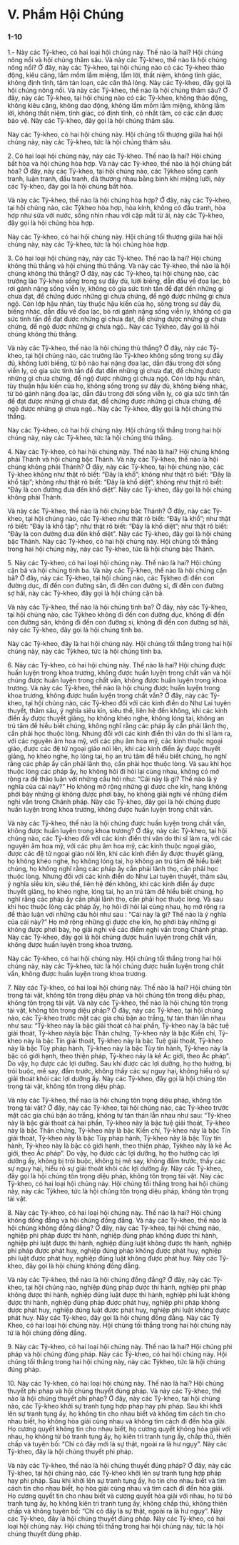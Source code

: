 # V. Phẩm Hội Chúng

### 1-10

1.- Này các Tỷ-kheo, có hai loại hội chúng này. Thế nào là hai? Hội chúng nông nổi và hội chúng thâm
sâu. Và này các Tỷ-kheo, thế nào là hội chúng nông nổi? Ở đây, này các Tỷ-kheo, tại hội chúng nào có
các Tỷ-kheo tháo động, kiêu căng, lắm mồm lắm miệng, lắm lời, thất niệm, không tỉnh giác, không định
tĩnh, tâm tán loạn, các căn thả lỏng. Này các Tỷ-kheo, đây gọi là hội chúng nông nổi.
Và này các Tỷ-kheo, thế nào là hội chúng thâm sâu? Ở đây, này các Tỷ-kheo, tại hội chúng nào có các
Tỷ-kheo, không tháo động, không kiêu căng, không dao động, không lắm mồm lắm miệng, không lắm
lời, không thất niệm, tỉnh giác, có định tĩnh, có nhất tâm, có các căn được bảo vệ. Này các Tỷ-kheo, đây
gọi là hội chúng thâm sâu.

Này các Tỷ-kheo, có hai hội chúng này. Hội chúng tối thượng giữa hai hội chúng này, này các Tỷ-kheo,
tức là hội chúng thâm sâu.

<!--pg-->
2\. Có hai loại hội chúng này, này các Tỷ-kheo. Thế nào là hai? Hội chúng bất hòa và hội chúng hòa hợp.
Và này các Tỷ-kheo, thế nào là hội chúng bất hòa? Ở đây, này các Tỷ-kheo, tại hội chúng nào, các Tỷkheo sống cạnh tranh, luận tranh, đấu tranh, đả thương nhau bằng binh khí miệng lưỡi, này các Tỷ-kheo,
đây gọi là hội chúng bất hòa.

Và này các Tỷ-kheo, thế nào là hội chúng hòa hợp? Ở đây, này các Tỷ-kheo, tại hội chúng nào, các Tỷkheo hòa hợp, hòa kính, không có đấu tranh, hòa hợp như sữa với nước, sống nhìn nhau với cặp mắt từ
ái, này các Tỷ-kheo, đây gọi là hội chúng hòa hợp.

Này các Tỷ-kheo, có hai hội chúng này. Hội chúng tối thượng giữa hai hội chúng này, này các Tỷ-kheo,
tức là hội chúng hòa hợp.

<!--pg-->
3\. Có hai loại hội chúng này, này các Tỷ-kheo. Thế nào là hai? Hội chúng không thù thắng và hội chúng
thù thắng. Và này các Tỷ-kheo, thế nào là hội chúng không thù thắng? Ở đây, này các Tỷ-kheo, tại hội
chúng nào, các trưởng lão Tỷ-kheo sống trong sự đầy đủ, lười biếng, dẫn đầu về đọa lạc, bỏ rơi gánh
nặng sống viễn ly, không có gia sức tinh tấn để đạt đến những gì chưa đạt, để chứng được những gì chưa
chứng, để ngộ được những gì chưa ngộ. Còn lớp hậu nhân, tùy thuộc hậu kiến của họ, sống trong sự đầy
đủ, biếng nhác, dẫn đầu về đọa lạc, bỏ rơi gánh nặng sống viễn ly, không có gia sức tinh tấn để đạt được
những gì chưa đạt, để chứng được những gì chưa chứng, để ngộ được những gì chưa ngộ.. Này các Tỷkheo, đây gọi là hội chúng không thù thắng.

Và này các Tỷ-kheo, thế nào là hội chúng thù thắng? Ở đây, này các Tỷ-kheo, tại hội chúng nào, các
trưởng lão Tỷ-kheo không sống trong sự đầy đủ, không lười biếng, từ bỏ não hại nặng đọa lạc, dẫn đầu
trong đời sống viễn ly, có gia sức tinh tấn để đạt đến những gì chưa đạt, để chứng được những gì chưa
chứng, để ngộ được những gì chưa ngộ. Còn lớp hậu nhân, tùy thuận hậu kiến của họ, không sống trong
sự đầy đủ, không biếng nhác, từ bỏ gánh nặng đọa lạc, dẫn đầu trong đời sống viễn ly, có gia sức tinh
tấn để đạt được những gì chưa đạt, để chứng được những gì chưa chứng, để ngộ được những gì chưa
ngộ.. Này các Tỷ-kheo, đây gọi là hội chúng thù thắng.

Này các Tỷ-kheo, có hai hội chúng này. Hội chúng tối thắng trong hai hội chúng này, này các Tỷ-kheo,
tức là hội chúng thù thắng.

<!--pg-->
4\. Này các Tỷ-kheo, có hai hội chúng này. Thế nào là hai? Hội chúng không phải Thánh và hội chúng
bậc Thánh. Và này các Tỷ-kheo, thế nào là hội chúng không phải Thánh? Ở đây, này các Tỷ-kheo, tại
hội chúng nào, các Tỷ-kheo không như thật rõ biết: “Ðây là khổ”; không như thật rõ biết: “Ðây là khổ
tập”; không như thật rõ biết: “Ðây là khổ diệt”; không như thật rõ biết: “Ðây là con đường đưa đến khổ
diệt”. Này các Tỷ-kheo, đây gọi là hội chúng không phải Thánh.

Và này các Tỷ-kheo, thế nào là hội chúng bậc Thánh? Ở đây, này các Tỷ-kheo, tại hội chúng nào, các
Tỷ-kheo như thật rõ biết: “Ðây là khổ”; như thật rõ biết: “Ðây là khổ tập”; như thật rõ biết: “Ðây là khổ
diệt”; như thật rõ biết: “Ðây là con đường đưa đến khổ diệt”. Này các Tỷ-kheo, đây gọi là hội chúng bậc
Thánh.
Này các Tỷ-kheo, có hai hội chúng này. Hội chúng tối thắng trong hai hội chúng này, này các Tỷ-kheo,
tức là hội chúng bậc Thánh.

<!--pg-->
5\. Này các Tỷ-kheo, có hai loại hội chúng này. Thế nào là hai? Hội chúng cặn bã và hội chúng tinh ba.
Và này các Tỷ-kheo, thế nào là hội chúng cặn bã? Ở đây, này các Tỷ-kheo, tại hội chúng nào, các Tỷkheo đi đến con đường dục, đi đến con đường sân, đi đến con đường si, đi đến con đường sợ hãi, này
các Tỷ-kheo, đây gọi là hội chúng cặn bã.

Và này các Tỷ-kheo, thế nào là hội chúng tinh ba? Ở đây, này các Tỷ-kheo, tại hội chúng nào, các Tỷkheo không đi đến con đường dục, không đi đến con đường sân, không đi đến con đường si, không đi
đến con đường sợ hãi, này các Tỷ-kheo, đây gọi là hội chúng tinh ba.

Này các Tỷ-kheo, đây là hai hội chúng này. Hội chúng tối thắng trong hai hội chúng này, này các Tỷkheo, tức là hội chúng tinh ba.

<!--pg-->
6\. Này các Tỷ-kheo, có hai hội chúng này. Thế nào là hai? Hội chúng được huấn luyện trong khoa
trương, không được huấn luyện trong chất vấn và hội chúng được huấn luyện trong chất vấn, không
được huấn luyện trong khoa trương. Và này các Tỷ-kheo, thế nào là hội chúng được huấn luyện trong
khoa trương, không được huấn luyện trong chất vấn? Ở đây, này các Tỷ-kheo, tại hội chúng nào, các
Tỷ-kheo đối với các kinh điển do Như Lai tuyên thuyết, thâm sâu, ý nghĩa siêu kín, siêu thế, liên hệ đến
không, khi các kinh điển ấy được thuyết giảng, họ không khéo nghe, không lóng tai, không an trú tâm để
hiểu biết chúng, không nghĩ rằng các pháp ấy cần phải lãnh thọ, cần phải học thuộc lòng. Nhưng đối với
các kinh điển thi văn do thi sĩ làm ra, với các nguyên âm hoa mỹ, với các phụ âm hoa mỹ, các kinh
thuộc ngoại giáo, được các đệ tử ngoại giáo nói lên, khi các kinh điển ấy được thuyết giảng, họ khéo
nghe, họ lóng tai, họ an trú tâm để hiểu biết chúng, họ nghĩ rằng các pháp ấy cần phải lãnh thọ, cần phải
học thuộc lòng. Và sau khi học thuộc lòng các pháp ấy, họ không hỏi đi hỏi lại cùng nhau, không có mở
rộng ra để thảo luận với những câu hỏi như: “Cái này là gì? Thế nào là ý nghĩa của cái này?” Họ không
mở rộng những gì được che kín, hạng không phới bày những gì không được phơi bày, họ không giải
nghi về những điểm nghi vấn trong Chánh pháp. Này các Tỷ-kheo, đây gọi là hội chúng được huấn
luyện trong khoa trương, không được huấn luyện trong chất vấn.

Và này các Tỷ-kheo, thế nào là hội chúng được huấn luyện trong chất vấn, không được huấn luyện trong
khoa trương? Ở đây, này các Tỷ-kheo, tại hội chúng nào, các Tỷ-kheo đối với các kinh điển thi văn do
thi sĩ làm ra, với các nguyên âm hoa mỹ, với các phụ âm hoa mỹ, các kinh thuộc ngoại giáo, được các đệ
tử ngoại giáo nói lên, khi các kinh điển ấy được thuyết giảng, họ không khéo nghe, họ không lóng tai, họ
không an trú tâm để hiểu biết chúng, họ không nghĩ rằng các pháp ấy cần phải lãnh thọ, cần phải học
thuộc lòng. Nhưng đối với các kinh điển do Như Lai tuyên thuyết, thâm sâu, ý nghĩa siêu kín, siêu thế,
liên hệ đến không, khi các kinh điển ấy được thuyết giảng, họ khéo nghe, lóng tai, họ an trú tâm để hiểu
biết chúng, họ nghĩ rằng các pháp ấy cần phải lãnh thọ, cần phải học thuộc lòng. Và sau khi học thuộc
lòng các pháp ấy, họ hỏi đi hỏi lại cùng nhau, họ mở rộng ra để thảo luận với những câu hỏi như sau :
“Cái này là gì? Thế nào là ý nghĩa của cái này?” Họ mở rộng những gì được che kín, họ phới bày những
gì không được phơi bày, họ giải nghi về các điểm nghi vấn trong Chánh pháp. Này các Tỷ-kheo, đây gọi
là hội chúng được huấn luyện trong chất vấn, không được huấn luyện trong khoa trương.

Này các Tỷ-kheo, có hai hội chúng này. Hội chúng tối thắng trong hai hội chúng này, này các Tỷ-kheo,
tức là hội chúng được huấn luyện trong chất vấn, không được huấn luyện trong khoa trương.

<!--pg-->
7\. Này các Tỷ-kheo, có hai loại hội chúng này. Thế nào là hai? Hội chúng tôn trọng tài vật, không tôn
trọng diệu pháp và hội chúng tôn trong diệu pháp, không tôn trọng tài vật. Và này các Tỷ-kheo, thế nào
là hội chúng tôn trọng tài vật, không tôn trọng diệu pháp? Ở đây, này các Tỷ-kheo, tại hội chúng nào,
các Tỷ-kheo trước mặt các gia chủ bận áo trắng, tự tán thán lẫn nhau như sau: “Tỷ-kheo này là bậc giải
thoát cả hai phần, Tỷ-kheo này là bậc tuệ giải thoát, Tỷ-kheo nàylà bậc Thân chứng, Tỷ-kheo này là bậc
Kiến chí, Tỷ-kheo này là bậc Tín giải thoát, Tỷ-kheo này là bậc Tuệ giải thoát, Tỷ-kheo này là bậc Tùy
pháp hành, Tỷ-kheo này là bậc Tùy tín hành, Tỷ-kheo này là bậc có giới hạnh, theo thiện pháp, Tỷ-kheo
này là kẻ Ác giới, theo Ác pháp”. Do vậy, họ được các lợi dưỡng. Sau khi được các lợi dưỡng, họ thọ
hưởng, bị trói buộc, mê say, đắm trước, không thấy các sự nguy hại, không hiểu rõ sự giải thoát khỏi các
lợi dưỡng ấy. Này các Tỷ-kheo, đây gọi là hội chúng tôn trọng tài vật, không tôn trọng diệu pháp.

Và này các Tỷ-kheo, thế nào là hội chúng tôn trọng diệu pháp, không tôn trọng tài vật? Ở đây, này các
Tỷ-kheo, tại hội chúng nào, các Tỷ-kheo trước mặt các gia chủ bận áo trắng, không tự tán thán lẫn nhau
như sau: “Tỷ-kheo này là bậc giải thoát cả hai phần, Tỷ-kheo này là bậc tuệ giải thoát, Tỷ-kheo này là
bậc Thân chứng, Tỷ-kheo này là bậc Kiến chí, Tỷ-kheo này là bậc Tín giải thoát, Tỷ-kheo này là bậc
Tùy pháp hành, Tỷ-kheo này là bậc Tùy tín hành, Tỷ-kheo này là bậc có giới hạnh, theo thiện pháp, Tỷkheo này là kẻ Ác giới, theo Ác pháp”. Do vậy, họ được các lợi dưỡng, họ thọ hưởng các lợi dưỡng ấy,
không bị trói buộc, không bị mê say, không đắm trước, thấy các sự nguy hại, hiểu rõ sự giải thoát khỏi
các lợi dưỡng ấy. Này các Tỷ-kheo, đây gọi là hội chúng tôn trọng diệu pháp, không tôn trọng tài vật.
Này các Tỷ-kheo, có hai loại hội chúng này. Hội chúng tối thắng trong hai hội chúng này, này các Tỷkheo, tức là hội chúng tôn trọng diệu pháp, không tôn trọng tài vật.

<!--pg-->
8\. Này các Tỷ-kheo, có hai loại hội chúng này. Thế nào là hai? Hội chúng không đồng đẳng và hội
chúng đồng đẳng. Và này các Tỷ-kheo, thế nào là hội chúng không đồng đẳng? Ở đây, này các Tỷ-kheo,
tại hội chúng nào, nghiệp phi pháp được thi hành, nghiệp đúng pháp không được thi hành, nghiệp phi
luật được thi hành, nghiệp đúng luật không được thi hành, nghiệp phi pháp được phát huy, nghiệp đúng
pháp không được phát huy, nghiệp phi luật được phát huy, nghiệp đúng luật không được phát huy. Này
các Tỷ-kheo, đây gọi là hội chúng không đồng đẳng.

Và này các Tỷ-kheo, thế nào là hội chúng đồng đẳng? Ở đây, này các Tỷ-kheo, tại hội chúng nào,
nghiệp đúng pháp được thi hành, nghiệp phi pháp không được thi hành, nghiệp đúng luật được thi hành,
nghiệp phi luật không được thi hành, nghiệp đúng pháp được phát huy, nghiệp phi pháp không được
phát huy, nghiệp đúng luật được phát huy, nghiệp phi luật không được phát huy. Này các Tỷ-kheo, đây
gọi là hội chúng đồng đẳng. Này các Tỷ Kheo, có hai loại hội chúng này. Hội chúng tối thắng trong hai
hội chúng này tứ là hội chúng đồng đẳng.

<!--pg-->
9\. Này các Tỷ-kheo, có hai loại hội chúng này. Thế nào là hai? Hội chúng phi pháp và hội chúng đúng
pháp. Này các Tỷ-kheo, có hai hội chúng này. Hội chúng tối thắng trong hai hội chúng này, này các Tỷkheo, tức là hội chúng đúng pháp.

<!--pg-->
10\. Này các Tỷ-kheo, có hai loại hội chúng này. Thế nào là hai? Hội chúng thuyết phi pháp và hội chúng
thuyết đúng pháp. Và này các Tỷ-kheo, thế nào là hội chúng thuyết phi pháp? Ở đây, này các Tỷ-kheo,
tại hội chúng nào, các Tỷ-kheo khởi sự tranh tụng hợp pháp hay phi pháp. Sau khi khởi lên sự tranh tụng
ấy, họ không tin cho nhau biết và không tìm cách tin cho nhau biết, họ không hòa giải cùng nhau và
không tìm cách đi đến hòa giải. Họ cương quyết không tin cho nhau biết, họ cương quyết không hòa giải
với nhau, họ không từ bỏ tranh tụng ấy, họ kiên trì tranh tụng ấy, chấp thủ, thiên chấp và tuyên bố: “Chỉ
có đây mới là sự thật, ngoài ra là hư ngụy”. Này các Tỷ-kheo, đây là hội chúng thuyết phi pháp.

Và này các Tỷ-kheo, thế nào là hội chúng thuyết đúng pháp? Ở đây, này các Tỷ-kheo, tại hội chúng nào,
các Tỷ-kheo khởi lên sự tranh tụng hợp pháp hay phi pháp. Sau khi khởi lên sự tranh tụng ấy, họ tin cho
nhau biết và tìm cách tin cho nhau biết, họ hòa giải cùng nhau và tìm cách đi đến hòa giải. Họ cương
quyết tin cho nhau biết và cương quyết hòa giải với nhau, họ từ bỏ tranh tụng ấy, họ không kiên trì tranh
tụng ấy, không chấp thủ, không thiên chấp và không tuyên bố: “Chỉ có đây là sự thật, ngoài ra là hư
ngụy”. Này các Tỷ-kheo, đây là hội chúng thuyết đúng pháp.
Này các Tỷ-kheo, có hai loại hội chúng này. Hội chúng tối thắng trong hai hội chúng này, tức là hội
chúng thuyết đúng pháp.

